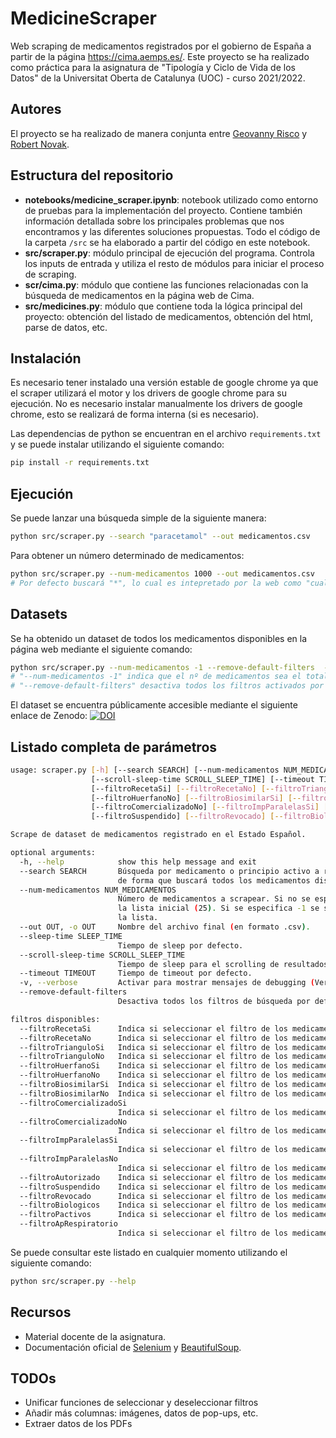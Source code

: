 # MedicineScraper
Web scraping de medicamentos registrados por el gobierno de España a partir de la página https://cima.aemps.es/. Este proyecto se ha realizado como práctica para la asignatura de "Tipología y Ciclo de Vida de los Datos" de la Universitat Oberta de Catalunya (UOC) - curso 2021/2022. 

## Autores
El proyecto se ha realizado de manera conjunta entre [Geovanny Risco](https://github.com/geovalexis) y [Robert Novak](https://github.com/roberttnovak). 

## Estructura del repositorio
* **notebooks/medicine_scraper.ipynb**: notebook utilizado como entorno de pruebas para la implementación del proyecto. Contiene también información detallada sobre los principales problemas que nos encontramos y las diferentes soluciones propuestas. Todo el código de la carpeta `/src` se ha elaborado a partir del código en este notebook. 
* **src/scraper.py**: módulo principal de ejecución del programa. Controla los inputs de entrada y utiliza el resto de módulos para iniciar el proceso de scraping.
* **scr/cima.py**: módulo que contiene las funciones relacionadas con la búsqueda de medicamentos en la página web de Cima. 
* **src/medicines.py**: módulo que contiene toda la lógica principal del proyecto: obtención del listado de medicamentos, obtención del html, parse de datos, etc.

## Instalación
Es necesario tener instalado una versión estable de google chrome ya que el scraper utilizará el motor y los drivers de google chrome para su ejecución. No es necesario instalar manualmente los drivers de google chrome, esto se realizará de forma interna (si es necesario). 

Las dependencias de python se encuentran en el archivo `requirements.txt` y se puede instalar utilizando el siguiente comando:
```bash
pip install -r requirements.txt
```

## Ejecución

Se puede lanzar una búsqueda simple de la siguiente manera:

```bash
python src/scraper.py --search "paracetamol" --out medicamentos.csv
```

Para obtener un número determinado de medicamentos:

```bash
python src/scraper.py --num-medicamentos 1000 --out medicamentos.csv
# Por defecto buscará "*", lo cual es intepretado por la web como "cualquiera" o "todos".
```

## Datasets

Se ha obtenido un dataset de todos los medicamentos disponibles en la página web mediante el siguiente comando:
```bash
python src/scraper.py --num-medicamentos -1 --remove-default-filters  --out medicamentos-cima-all.csv
# "--num-medicamentos -1" indica que el nº de medicamentos sea el total encontrado en la búsqueda
# "--remove-default-filters" desactiva todos los filtros activados por defecto
```
El dataset se encuentra públicamente accesible mediante el siguiente enlace de Zenodo: [![DOI](https://zenodo.org/badge/DOI/10.5281/zenodo.5651781.svg)](https://doi.org/10.5281/zenodo.5651781)


## Listado completa de parámetros
```bash
usage: scraper.py [-h] [--search SEARCH] [--num-medicamentos NUM_MEDICAMENTOS] --out OUT [--sleep-time SLEEP_TIME]
                  [--scroll-sleep-time SCROLL_SLEEP_TIME] [--timeout TIMEOUT] [-v] [--remove-default-filters]
                  [--filtroRecetaSi] [--filtroRecetaNo] [--filtroTrianguloSi] [--filtroTrianguloNo] [--filtroHuerfanoSi]
                  [--filtroHuerfanoNo] [--filtroBiosimilarSi] [--filtroBiosimilarNo] [--filtroComercializadoSi]
                  [--filtroComercializadoNo] [--filtroImpParalelasSi] [--filtroImpParalelasNo] [--filtroAutorizado]
                  [--filtroSuspendido] [--filtroRevocado] [--filtroBiologicos] [--filtroPactivos] [--filtroApRespiratorio]

Scrape de dataset de medicamentos registrado en el Estado Español.

optional arguments:
  -h, --help            show this help message and exit
  --search SEARCH       Búsqueda por medicamento o principio activo a realizar en la página web. Por defecto estará a '*',
                        de forma que buscará todos los medicamentos disponibles
  --num-medicamentos NUM_MEDICAMENTOS
                        Número de medicamentos a scrapear. Si no se especifica se scrapearan los elementos disponibles en
                        la lista inicial (25). Si se especifica -1 se scraperan todos los medicamentos hasta el final de
                        la lista.
  --out OUT, -o OUT     Nombre del archivo final (en formato .csv).
  --sleep-time SLEEP_TIME
                        Tiempo de sleep por defecto.
  --scroll-sleep-time SCROLL_SLEEP_TIME
                        Tiempo de sleep para el scrolling de resultados.
  --timeout TIMEOUT     Tiempo de timeout por defecto.
  -v, --verbose         Activar para mostrar mensajes de debugging (Verbose logging).
  --remove-default-filters
                        Desactiva todos los filtros de búsqueda por defecto.

filtros disponibles:
  --filtroRecetaSi      Indica si seleccionar el filtro de los medicamentos con receta
  --filtroRecetaNo      Indica si seleccionar el filtro de los medicamentes sin receta
  --filtroTrianguloSi   Indica si seleccionar el filtro de los medicamentos con seguimiento adicional
  --filtroTrianguloNo   Indica si seleccionar el filtro de los medicamentos sin seguimiento adicional
  --filtroHuerfanoSi    Indica si seleccionar el filtro de los medicamentos que son huérfanos
  --filtroHuerfanoNo    Indica si seleccionar el filtro de los medicamentos que no son huérfanos
  --filtroBiosimilarSi  Indica si seleccionar el filtro de los medicamentos que son biosimilares
  --filtroBiosimilarNo  Indica si seleccionar el filtro de los medicamentos que no son biosimilares
  --filtroComercializadoSi
                        Indica si seleccionar el filtro de los medicamentos comercializados
  --filtroComercializadoNo
                        Indica si seleccionar el filtro de los medicamentos no comercializados
  --filtroImpParalelasSi
                        Indica si seleccionar el filtro de los medicamentos con importación paralela
  --filtroImpParalelasNo
                        Indica si seleccionar el filtro de los medicamentos sin importación paralela
  --filtroAutorizado    Indica si seleccionar el filtro de los medicamentos autorizados
  --filtroSuspendido    Indica si seleccionar el filtro de los medicamentos suspendidos
  --filtroRevocado      Indica si seleccionar el filtro de los medicamentos revocados
  --filtroBiologicos    Indica si seleccionar el filtro de los medicamentos biológicos
  --filtroPactivos      Indica si seleccionar el filtro de los medicamentos con estrecho margen terapéutico
  --filtroApRespiratorio
                        Indica si seleccionar el filtro de los medicamentos por vía respiratoria
```

Se puede consultar este listado en cualquier momento utilizando el siguiente comando:
```bash
python src/scraper.py --help
```

## Recursos
* Material docente de la asignatura.
* Documentación oficial de [Selenium](https://www.selenium.dev/documentation/#htmlunit-driver) y [BeautifulSoup](https://www.crummy.com/software/BeautifulSoup/bs4/doc/).

## TODOs
* Unificar funciones de seleccionar y deseleccionar filtros
* Añadir más columnas: imágenes, datos de pop-ups, etc.
* Extraer datos de los PDFs